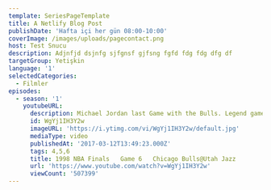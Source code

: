 ```yaml
---
template: SeriesPageTemplate
title: A Netlify Blog Post
publishDate: 'Hafta içi her gün 08:00-10:00'
coverImage: /images/uploads/pagecontact.png
host: Test Snucu
description: Adjnfjd dsjnfg sjfgnsf gjfsng fgfd fdg fdg dfg df
targetGroup: Yetişkin
language: '1'
selectedCategories:
  - Filmler
episodes:
  - season: '1'
    youtubeURL:
      description: Michael Jordan last Game with the Bulls. Legend game for a ring.
      id: WgYj1IH3Y2w
      imageURL: 'https://i.ytimg.com/vi/WgYj1IH3Y2w/default.jpg'
      mediaType: video
      publishedAt: '2017-03-12T13:49:23.000Z'
      tags: 4,5,6
      title: 1998 NBA Finals   Game 6   Chicago Bulls@Utah Jazz
      url: 'https://www.youtube.com/watch?v=WgYj1IH3Y2w'
      viewCount: '507399'
---
```



